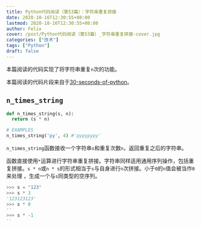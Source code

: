 ```yaml
---
title: Python代码阅读（第53篇）：字符串重复拼接
date: 2020-10-16T12:30:55+08:00
lastmod: 2020-10-16T12:30:55+08:00
author: Felix
cover: /post/Python代码阅读（第53篇）_字符串重复拼接-cover.jpg
categories: ["技术"]
tags: ["Python"]
draft: false
---
```


本篇阅读的代码实现了将字符串重复`n`次的功能。

本篇阅读的代码片段来自于[30-seconds-of-python](https://github.com/30-seconds/30-seconds-of-python)。

<!--more-->

## `n_times_string`

```python
def n_times_string(s, n):
  return (s * n)

# EXAMPLES
n_times_string('py', 4) #'pypypypy'
```

`n_times_string`函数接收一个字符串`s`和重复次数`n`，返回重复之后的字符串。

函数直接使用`*`运算进行字符串重复拼接。字符串同样适用通用序列操作，包括重复拼接。`s * n`或`n * s`的形式相当于`s`与自身进行`n`次拼接。小于`0`的`n`值会被当作`0`来处理 ，生成一个与`s`同类型的空序列。

```python
>>> s = "123"
>>> s * 3
'123123123'
>>> s * 0
''
>>> s * -1
''
```

